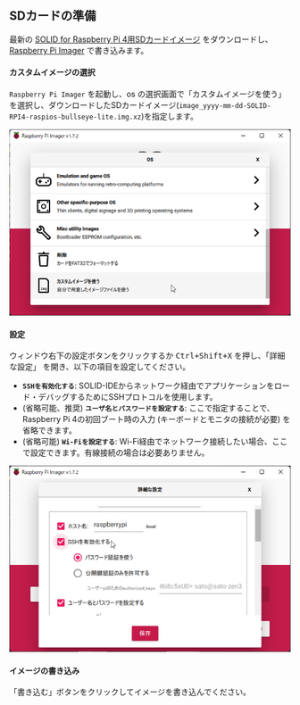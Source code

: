 ## SDカードの準備

最新の [SOLID for Raspberry Pi 4用SDカードイメージ](http://solid.kmckk.com/rpi4/image_2022-07-05-SOLID-RPI4-raspios-bullseye-lite.img.xz) をダウンロードし、[Raspberry Pi Imager](https://www.raspberrypi.com/software/) で書き込みます。

####  カスタムイメージの選択

`Raspberry Pi Imager` を起動し、os の選択画面で「カスタムイメージを使う」を選択し、ダウンロードしたSDカードイメージ(`image_yyyy-mm-dd-SOLID-RPI4-raspios-bullseye-lite.img.xz`)を指定します。

 ![rpi-imager-select](img/rpi-imager-select-os.png)

#### 設定

ウィンドウ右下の設定ボタンをクリックするか <kbd>Ctrl+Shift+X</kbd> を押し、「詳細な設定」 を開き、以下の項目を設定してください。

- **`SSHを有効化する`**: SOLID-IDEからネットワーク経由でアプリケーションをロード・デバッグするためにSSHプロトコルを使用します。
- (省略可能、推奨) **`ユーザ名とパスワードを設定する`**: ここで指定することで、Raspberry Pi 4の初回ブート時の入力 (キーボードとモニタの接続が必要) を省略できます。
- (省略可能) **`Wi-Fiを設定する`**: Wi-Fi経由でネットワーク接続したい場合、ここで設定できます。有線接続の場合は必要ありません。

 ![rpi-imager-settings](img/rpi-imager-settings.png)

#### イメージの書き込み

「書き込む」ボタンをクリックしてイメージを書き込んでください。
